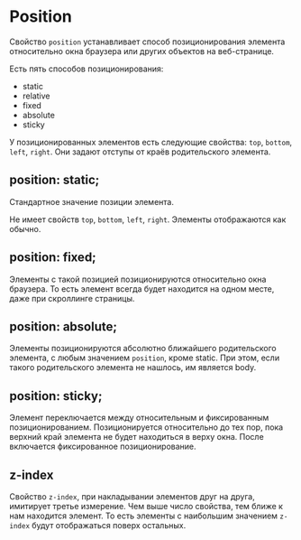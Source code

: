 # Position
Свойство `position` устанавливает способ позиционирования элемента относительно окна браузера или других объектов на веб-странице. 

Есть пять способов позиционирования:
* static
* relative
* fixed
* absolute
* sticky

У позиционированных элементов есть следующие свойства: `top`, `bottom`, `left`, `right`. Они задают отступы от краёв родительского элемента.

## position: static;
Стандартное значение позиции элемента.

Не имеет свойств `top`, `bottom`, `left`, `right`. Элементы отображаются как обычно.

## position: fixed;
Элементы с такой позицией позиционируются относительно окна браузера. То есть элемент всегда будет находится на одном месте, даже при скроллинге страницы.

## position: absolute;
Элементы позиционируются абсолютно ближайшего родительского элемента, с любым значением `position`, кроме static. При этом, если такого родительского элемента не нашлось, им является body.

## position: sticky;
Элемент переключается между относительным и фиксированным позиционированием. Позиционируется относительно до тех пор, пока верхний край элемента не будет находиться в верху окна. После включается фиксированное позиционирование.

## z-index
Свойство `z-index`, при накладывании элементов друг на друга, имитирует третье измерение. Чем выше число свойства, тем ближе к нам находится элемент. То есть элементы с наибольшим значением `z-index` будут отображаться поверх остальных.
